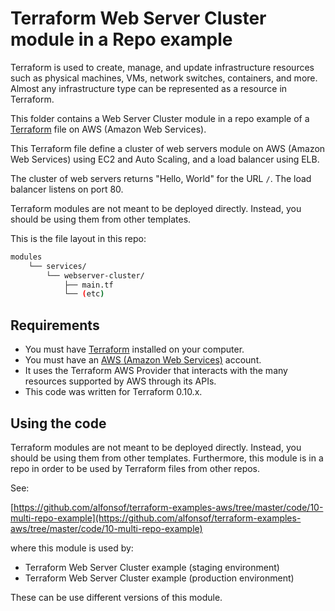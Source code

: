 # Terraform Web Server Cluster module in a Repo example

Terraform is used to create, manage, and update infrastructure resources such as physical machines, VMs, network switches, containers, and more. Almost any infrastructure type can be represented as a resource in Terraform.

This folder contains a Web Server Cluster module in a repo example of a [Terraform](https://www.terraform.io/) file on AWS (Amazon Web Services).

This Terraform file define a cluster of web servers module on AWS (Amazon Web Services) using EC2 and Auto Scaling, and a load balancer using ELB.

The cluster of web servers returns "Hello, World" for the URL `/`. The load balancer listens on port 80.

Terraform modules are not meant to be deployed directly. Instead, you should be using them from other templates.

This is the file layout in this repo:

```bash
modules
    └── services/
        └── webserver-cluster/
            ├── main.tf
            └── (etc)
```

## Requirements

* You must have [Terraform](https://www.terraform.io/) installed on your computer.
* You must have an [AWS (Amazon Web Services)](http://aws.amazon.com/) account.
* It uses the Terraform AWS Provider that interacts with the many resources supported by AWS through its APIs.
* This code was written for Terraform 0.10.x.

## Using the code

Terraform modules are not meant to be deployed directly. Instead, you should be using them from other templates. Furthermore, this module is in a repo in order to be used by Terraform files from other repos.

See:

[https://github.com/alfonsof/terraform-examples-aws/tree/master/code/10-multi-repo-example](https://github.com/alfonsof/terraform-examples-aws/tree/master/code/10-multi-repo-example)

where this module is used by:

* Terraform Web Server Cluster example (staging environment)
* Terraform Web Server Cluster example (production environment)

These can be use different versions of this module.
